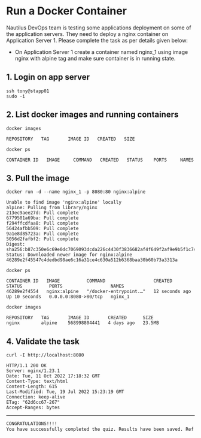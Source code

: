 # Run a Docker Container

Nautilus DevOps team is testing some applications deployment on some of the application servers. They need to deploy a nginx container on Application Server 1. Please complete the task as per details given below:  
- On Application Server 1 create a container named nginx_1 using image nginx with alpine tag and make sure container is in running state.  


## 1. Login on app server
`ssh tony@stapp01`  
`sudo -i`  


## 2. List docker images and running containers
`docker images`  
```console
REPOSITORY   TAG       IMAGE ID   CREATED   SIZE
```

`docker ps`  
```console
CONTAINER ID   IMAGE     COMMAND   CREATED   STATUS    PORTS     NAMES
```


## 3. Pull the image
`docker run -d --name nginx_1 -p 8080:80 nginx:alpine`  
```console
Unable to find image 'nginx:alpine' locally
alpine: Pulling from library/nginx
213ec9aee27d: Pull complete 
6779501a69ba: Pull complete 
f294ffcdfaa8: Pull complete 
56424afbb509: Pull complete 
9a1e8d85723a: Pull complete 
5056d2fafbf2: Pull complete 
Digest: sha256:b87c350e6c69e0dc7069093dcda226c4430f3836682af4f649f2af9e9b5f1c74
Status: Downloaded newer image for nginx:alpine
46289e2f45547c4dedbd98ae6c16a31ce4c630a512b6368baa30b60b73a3313a
```

`docker ps`  
```console
CONTAINER ID   IMAGE          COMMAND                  CREATED          STATUS          PORTS                  NAMES
46289e2f4554   nginx:alpine   "/docker-entrypoint.…"   12 seconds ago   Up 10 seconds   0.0.0.0:8080->80/tcp   nginx_1
```

`docker images`  
```console
REPOSITORY   TAG       IMAGE ID       CREATED      SIZE
nginx        alpine    568998804441   4 days ago   23.5MB
```


## 4. Validate the task
`curl -I http://localhost:8080`  
```console
HTTP/1.1 200 OK
Server: nginx/1.23.1
Date: Tue, 11 Oct 2022 17:18:32 GMT
Content-Type: text/html
Content-Length: 615
Last-Modified: Tue, 19 Jul 2022 15:23:19 GMT
Connection: keep-alive
ETag: "62d6cc67-267"
Accept-Ranges: bytes
```


---


```bash
CONGRATULATIONS!!!!
You have successfully completed the quiz. Results have been saved. Ref ID:6345a1e810e52b8050a541cb
```
